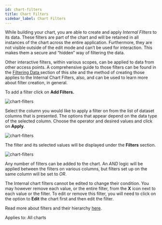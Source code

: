 ```yaml
---
id: chart-filters
title: Chart Filters
sidebar_label: Chart Filters
---
```


<div style={{textAlign: "justify"}}>

While building your chart, you are able to create and apply *Internal FIlters* to its data. These filters are part of the chart and will be retained in all instances of the chart across the entire application. Furthermore, they are not visible outside of the edit mode and can’t be used for interaction. This makes them a secure and “hidden” way of filtering the data. 

Other interactive filters, within various scopes, can be applied to data from other access points. A comprehensive guide to those filters can be found in the <a href="" target="_blank">Filtering Data </a>section of this site and the method of creating those applies to the Internal Chart Filters, also, and can be used to learn more about filter creation, in general.

To add a filter click on **Add Filters.**

![chart-filters](https://s3.amazonaws.com/cdn.qrvey.com/documentation_assets/ui-docs/dataviews/chart-builder/chart-configuration/filters/filter1.png#thumbnail-40)


Select the column you would like to apply a filter on from the list of dataset columns that is presented. The options that appear depend on the data type of the selected column. Choose the operator and desired values and click on **Apply**. 

![chart-filters](https://s3.amazonaws.com/cdn.qrvey.com/documentation_assets/ui-docs/dataviews/chart-builder/chart-configuration/filters/filter2.png#thumbnail)


The filter and its selected values will be displayed under the **Filters** section. 

![chart-filters](https://s3.amazonaws.com/cdn.qrvey.com/documentation_assets/ui-docs/dataviews/chart-builder/chart-configuration/filters/filter3.png#thumbnail-60)


Any number of filters can be added to the chart. An *AND* logic will be applied between the filters on various columns, but filters set up on the same column will be set to *OR*.

The Internal chart filters cannot be edited to change their condition. You may however remove each value, or the entire filter, from the **X** icon next to each value or the filter. To edit or remove this filter, you will need to click on the option to **Edit** the chart first and then edit the filter.


Read more about filters and their hierarchy <a href="/docs/ui-docs/filtering-data/introduction-to-filters">here</a>.

Applies to: All charts


</div>